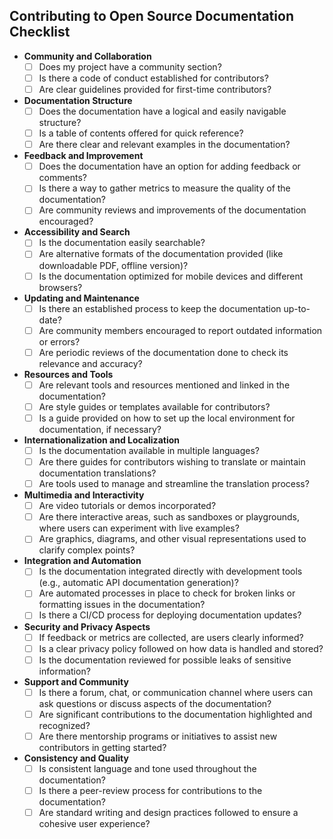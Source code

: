 ## Contributing to Open Source Documentation Checklist

- **Community and Collaboration**
  - [ ] Does my project have a community section?
  - [ ] Is there a code of conduct established for contributors?
  - [ ] Are clear guidelines provided for first-time contributors?

- **Documentation Structure**
  - [ ] Does the documentation have a logical and easily navigable structure?
  - [ ] Is a table of contents offered for quick reference?
  - [ ] Are there clear and relevant examples in the documentation?

- **Feedback and Improvement**
  - [ ] Does the documentation have an option for adding feedback or comments?
  - [ ] Is there a way to gather metrics to measure the quality of the documentation?
  - [ ] Are community reviews and improvements of the documentation encouraged?

- **Accessibility and Search**
  - [ ] Is the documentation easily searchable?
  - [ ] Are alternative formats of the documentation provided (like downloadable PDF, offline version)?
  - [ ] Is the documentation optimized for mobile devices and different browsers?

- **Updating and Maintenance**
  - [ ] Is there an established process to keep the documentation up-to-date?
  - [ ] Are community members encouraged to report outdated information or errors?
  - [ ] Are periodic reviews of the documentation done to check its relevance and accuracy?

- **Resources and Tools**
  - [ ] Are relevant tools and resources mentioned and linked in the documentation?
  - [ ] Are style guides or templates available for contributors?
  - [ ] Is a guide provided on how to set up the local environment for documentation, if necessary?

- **Internationalization and Localization**
  - [ ] Is the documentation available in multiple languages?
  - [ ] Are there guides for contributors wishing to translate or maintain documentation translations?
  - [ ] Are tools used to manage and streamline the translation process?

- **Multimedia and Interactivity**
  - [ ] Are video tutorials or demos incorporated?
  - [ ] Are there interactive areas, such as sandboxes or playgrounds, where users can experiment with live examples?
  - [ ] Are graphics, diagrams, and other visual representations used to clarify complex points?

- **Integration and Automation**
  - [ ] Is the documentation integrated directly with development tools (e.g., automatic API documentation generation)?
  - [ ] Are automated processes in place to check for broken links or formatting issues in the documentation?
  - [ ] Is there a CI/CD process for deploying documentation updates?

- **Security and Privacy Aspects**
  - [ ] If feedback or metrics are collected, are users clearly informed?
  - [ ] Is a clear privacy policy followed on how data is handled and stored?
  - [ ] Is the documentation reviewed for possible leaks of sensitive information?

- **Support and Community**
  - [ ] Is there a forum, chat, or communication channel where users can ask questions or discuss aspects of the documentation?
  - [ ] Are significant contributions to the documentation highlighted and recognized?
  - [ ] Are there mentorship programs or initiatives to assist new contributors in getting started?

- **Consistency and Quality**
  - [ ] Is consistent language and tone used throughout the documentation?
  - [ ] Is there a peer-review process for contributions to the documentation?
  - [ ] Are standard writing and design practices followed to ensure a cohesive user experience?
